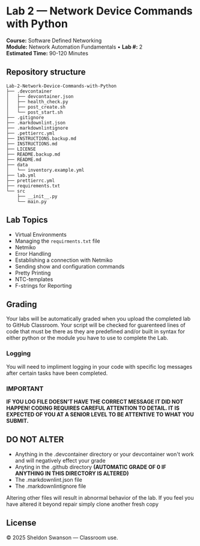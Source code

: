 # Lab 2 — Network Device Commands with Python

**Course:** Software Defined Networking  
**Module:** Network Automation Fundamentals • **Lab #:** 2  
**Estimated Time:** 90-120 Minutes

## Repository structure

```text
Lab-2-Network-Device-Commands-with-Python
├── .devcontainer
│   ├── devcontainer.json
│   ├── health_check.py
│   ├── post_create.sh
│   └── post_start.sh
├── .gitignore
├── .markdownlint.json
├── .markdownlintignore
├── .pettierrc.yml
├── INSTRUCTIONS.backup.md
├── INSTRUCTIONS.md
├── LICENSE
├── README.backup.md
├── README.md
├── data
│   └── inventory.example.yml
├── lab.yml
├── prettierrc.yml
├── requirements.txt
└── src
    ├── __init__.py
    └── main.py
```

## Lab Topics

- Virtual Environments
- Managing the `requirments.txt` file
- Netmiko
- Error Handling
- Establishing a connection with Netmiko
- Sending show and configuration commands
- Pretty Printing
- NTC-templates
- F-strings for Reporting

## Grading

Your labs will be automatically graded when you upload the completed lab to GitHub Classroom. Your script will be
checked for guarenteed lines of code that must be there as they are predefined and/or built in syntax for either
python or the module you have to use to complete the Lab.

### Logging

You will need to impliment logging in your code with specific log messages after certain tasks have been completed.

### IMPORTANT

**IF YOU LOG FILE DOESN'T HAVE THE CORRECT MESSAGE IT DID NOT HAPPEN! CODING REQUIRES CAREFUL ATTENTION TO DETAIL. IT IS**
**EXPECTED OF YOU AT A SENIOR LEVEL TO BE ATTENTIVE TO WHAT YOU SUBMIT.**

## DO NOT ALTER

- Anything in the .devcontainer directory or your devcontainer won't work and will negatively effect your grade
- Anyting in the .github directory **(AUTOMATIC GRADE OF 0 IF ANYTHING IN THIS DIRECTORY IS ALTERED)**
- The .markdownlint.json file
- The .markdownlintignore file

Altering other files will result in abnormal behavior of the lab. If you feel you have altered it beyond repair simply
clone another fresh copy

## License

© 2025 Sheldon Swanson — Classroom use.
